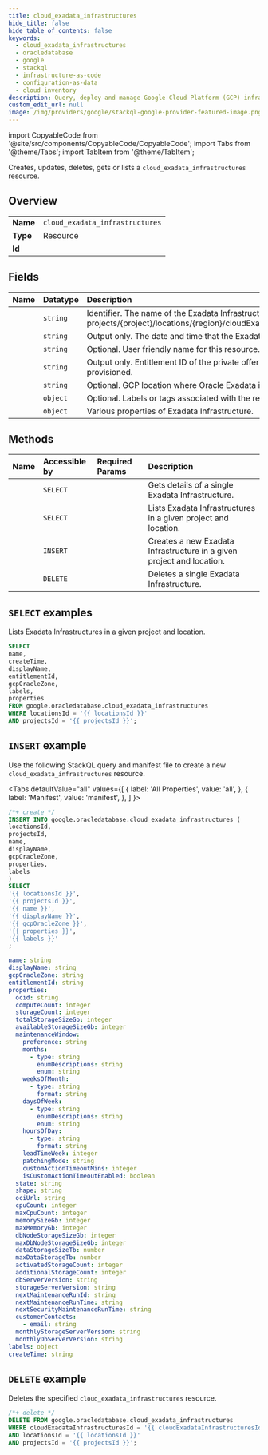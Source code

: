 ```yaml
---
title: cloud_exadata_infrastructures
hide_title: false
hide_table_of_contents: false
keywords:
  - cloud_exadata_infrastructures
  - oracledatabase
  - google
  - stackql
  - infrastructure-as-code
  - configuration-as-data
  - cloud inventory
description: Query, deploy and manage Google Cloud Platform (GCP) infrastructure and resources using SQL
custom_edit_url: null
image: /img/providers/google/stackql-google-provider-featured-image.png
---
```


import CopyableCode from '@site/src/components/CopyableCode/CopyableCode';
import Tabs from '@theme/Tabs';
import TabItem from '@theme/TabItem';

Creates, updates, deletes, gets or lists a <code>cloud_exadata_infrastructures</code> resource.

## Overview
<table><tbody>
<tr><td><b>Name</b></td><td><code>cloud_exadata_infrastructures</code></td></tr>
<tr><td><b>Type</b></td><td>Resource</td></tr>
<tr><td><b>Id</b></td><td><CopyableCode code="google.oracledatabase.cloud_exadata_infrastructures" /></td></tr>
</tbody></table>

## Fields
| Name | Datatype | Description |
|:-----|:---------|:------------|
| <CopyableCode code="name" /> | `string` | Identifier. The name of the Exadata Infrastructure resource with the format: projects/{project}/locations/{region}/cloudExadataInfrastructures/{cloud_exadata_infrastructure} |
| <CopyableCode code="createTime" /> | `string` | Output only. The date and time that the Exadata Infrastructure was created. |
| <CopyableCode code="displayName" /> | `string` | Optional. User friendly name for this resource. |
| <CopyableCode code="entitlementId" /> | `string` | Output only. Entitlement ID of the private offer against which this infrastructure resource is provisioned. |
| <CopyableCode code="gcpOracleZone" /> | `string` | Optional. GCP location where Oracle Exadata is hosted. |
| <CopyableCode code="labels" /> | `object` | Optional. Labels or tags associated with the resource. |
| <CopyableCode code="properties" /> | `object` | Various properties of Exadata Infrastructure. |

## Methods
| Name | Accessible by | Required Params | Description |
|:-----|:--------------|:----------------|:------------|
| <CopyableCode code="get" /> | `SELECT` | <CopyableCode code="cloudExadataInfrastructuresId, locationsId, projectsId" /> | Gets details of a single Exadata Infrastructure. |
| <CopyableCode code="list" /> | `SELECT` | <CopyableCode code="locationsId, projectsId" /> | Lists Exadata Infrastructures in a given project and location. |
| <CopyableCode code="create" /> | `INSERT` | <CopyableCode code="locationsId, projectsId" /> | Creates a new Exadata Infrastructure in a given project and location. |
| <CopyableCode code="delete" /> | `DELETE` | <CopyableCode code="cloudExadataInfrastructuresId, locationsId, projectsId" /> | Deletes a single Exadata Infrastructure. |

## `SELECT` examples

Lists Exadata Infrastructures in a given project and location.

```sql
SELECT
name,
createTime,
displayName,
entitlementId,
gcpOracleZone,
labels,
properties
FROM google.oracledatabase.cloud_exadata_infrastructures
WHERE locationsId = '{{ locationsId }}'
AND projectsId = '{{ projectsId }}'; 
```

## `INSERT` example

Use the following StackQL query and manifest file to create a new <code>cloud_exadata_infrastructures</code> resource.

<Tabs
    defaultValue="all"
    values={[
        { label: 'All Properties', value: 'all', },
        { label: 'Manifest', value: 'manifest', },
    ]
}>
<TabItem value="all">

```sql
/*+ create */
INSERT INTO google.oracledatabase.cloud_exadata_infrastructures (
locationsId,
projectsId,
name,
displayName,
gcpOracleZone,
properties,
labels
)
SELECT 
'{{ locationsId }}',
'{{ projectsId }}',
'{{ name }}',
'{{ displayName }}',
'{{ gcpOracleZone }}',
'{{ properties }}',
'{{ labels }}'
;
```
</TabItem>
<TabItem value="manifest">

```yaml
name: string
displayName: string
gcpOracleZone: string
entitlementId: string
properties:
  ocid: string
  computeCount: integer
  storageCount: integer
  totalStorageSizeGb: integer
  availableStorageSizeGb: integer
  maintenanceWindow:
    preference: string
    months:
      - type: string
        enumDescriptions: string
        enum: string
    weeksOfMonth:
      - type: string
        format: string
    daysOfWeek:
      - type: string
        enumDescriptions: string
        enum: string
    hoursOfDay:
      - type: string
        format: string
    leadTimeWeek: integer
    patchingMode: string
    customActionTimeoutMins: integer
    isCustomActionTimeoutEnabled: boolean
  state: string
  shape: string
  ociUrl: string
  cpuCount: integer
  maxCpuCount: integer
  memorySizeGb: integer
  maxMemoryGb: integer
  dbNodeStorageSizeGb: integer
  maxDbNodeStorageSizeGb: integer
  dataStorageSizeTb: number
  maxDataStorageTb: number
  activatedStorageCount: integer
  additionalStorageCount: integer
  dbServerVersion: string
  storageServerVersion: string
  nextMaintenanceRunId: string
  nextMaintenanceRunTime: string
  nextSecurityMaintenanceRunTime: string
  customerContacts:
    - email: string
  monthlyStorageServerVersion: string
  monthlyDbServerVersion: string
labels: object
createTime: string

```
</TabItem>
</Tabs>

## `DELETE` example

Deletes the specified <code>cloud_exadata_infrastructures</code> resource.

```sql
/*+ delete */
DELETE FROM google.oracledatabase.cloud_exadata_infrastructures
WHERE cloudExadataInfrastructuresId = '{{ cloudExadataInfrastructuresId }}'
AND locationsId = '{{ locationsId }}'
AND projectsId = '{{ projectsId }}';
```
